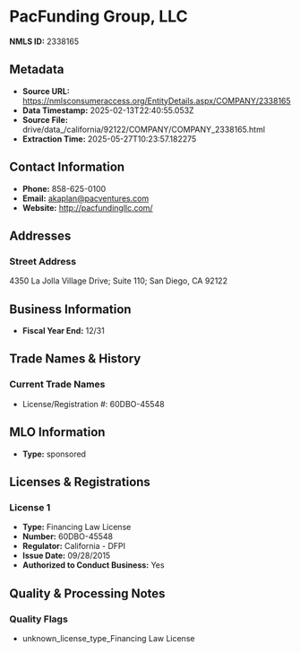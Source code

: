 # PacFunding Group, LLC

**NMLS ID:** 2338165

## Metadata
- **Source URL:** https://nmlsconsumeraccess.org/EntityDetails.aspx/COMPANY/2338165
- **Data Timestamp:** 2025-02-13T22:40:55.053Z
- **Source File:** drive/data_/california/92122/COMPANY/COMPANY_2338165.html
- **Extraction Time:** 2025-05-27T10:23:57.182275

## Contact Information
- **Phone:** 858-625-0100
- **Email:** akaplan@pacventures.com
- **Website:** http://pacfundingllc.com/

## Addresses
### Street Address
4350 La Jolla Village Drive; Suite 110; San Diego, CA 92122

## Business Information
- **Fiscal Year End:** 12/31

## Trade Names & History
### Current Trade Names
- License/Registration #: 60DBO-45548

## MLO Information
- **Type:** sponsored

## Licenses & Registrations

### License 1
- **Type:** Financing Law License
- **Number:** 60DBO-45548
- **Regulator:** California - DFPI
- **Issue Date:** 09/28/2015
- **Authorized to Conduct Business:** Yes

## Quality & Processing Notes
### Quality Flags
- unknown_license_type_Financing Law License
